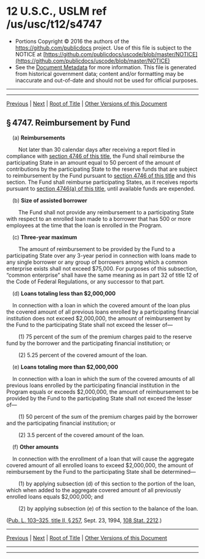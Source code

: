 ---
---

# 12 U.S.C., USLM ref /us/usc/t12/s4747

* Portions Copyright © 2016 the authors of the https://github.com/publicdocs project.
  Use of this file is subject to the NOTICE at [https://github.com/publicdocs/uscode/blob/master/NOTICE](https://github.com/publicdocs/uscode/blob/master/NOTICE)
* See the [Document Metadata](././../../../../..//README.md) for more information.
  This file is generated from historical government data; content and/or formatting may be inaccurate and out-of-date and should not be used for official purposes.

----------
----------

[Previous](./../../../../..//us/usc/t12/ch47/schII/m__us_usc_t12_s4746.md) | [Next](./../../../../..//us/usc/t12/ch47/schII/m__us_usc_t12_s4748.md) | [Root of Title](./../../../../../) | [Other Versions of this Document](https://publicdocs.github.io/go/links?ns=uslm&ref=%2Fus%2Fusc%2Ft12%2Fs4747)

## § 4747. Reimbursement by Fund

    (a) __Reimbursements__ 

        Not later than 30 calendar days after receiving a report filed in compliance with [section 4746 of this title][/us/usc/t12/s4746], the Fund shall reimburse the participating State in an amount equal to 50 percent of the amount of contributions by the participating State to the reserve funds that are subject to reimbursement by the Fund pursuant to [section 4746 of this title][/us/usc/t12/s4746] and this section. The Fund shall reimburse participating States, as it receives reports pursuant to [section 4746(a) of this title][/us/usc/t12/s4746/a], until available funds are expended.

    (b) __Size of assisted borrower__ 

        The Fund shall not provide any reimbursement to a participating State with respect to an enrolled loan made to a borrower that has 500 or more employees at the time that the loan is enrolled in the Program.

    (c) __Three-year maximum__ 

        The amount of reimbursement to be provided by the Fund to a participating State over any 3-year period in connection with loans made to any single borrower or any group of borrowers among which a common enterprise exists shall not exceed $75,000. For purposes of this subsection, “common enterprise” shall have the same meaning as in part 32 of title 12 of the Code of Federal Regulations, or any successor to that part.

    (d) __Loans totaling less than $2,000,000__ 

    In connection with a loan in which the covered amount of the loan plus the covered amount of all previous loans enrolled by a participating financial institution does not exceed $2,000,000, the amount of reimbursement by the Fund to the participating State shall not exceed the lesser of—

        (1) 75 percent of the sum of the premium charges paid to the reserve fund by the borrower and the participating financial institution; or

        (2) 5.25 percent of the covered amount of the loan.

    (e) __Loans totaling more than $2,000,000__ 

    In connection with a loan in which the sum of the covered amounts of all previous loans enrolled by the participating financial institution in the Program equals or exceeds $2,000,000, the amount of reimbursement to be provided by the Fund to the participating State shall not exceed the lesser of—

        (1) 50 percent of the sum of the premium charges paid by the borrower and the participating financial institution; or

        (2) 3.5 percent of the covered amount of the loan.

    (f) __Other amounts__ 

    In connection with the enrollment of a loan that will cause the aggregate covered amount of all enrolled loans to exceed $2,000,000, the amount of reimbursement by the Fund to the participating State shall be determined—

        (1) by applying subsection (d) of this section to the portion of the loan, which when added to the aggregate covered amount of all previously enrolled loans equals $2,000,000; and

        (2) by applying subsection (e) of this section to the balance of the loan.

([Pub. L. 103–325, title II, § 257][/us/pl/103/325/s257], Sept. 23, 1994, [108 Stat. 2212][/us/stat/108/2212].)

----------

[Previous](./../../../../..//us/usc/t12/ch47/schII/m__us_usc_t12_s4746.md) | [Next](./../../../../..//us/usc/t12/ch47/schII/m__us_usc_t12_s4748.md) | [Root of Title](./../../../../../) | [Other Versions of this Document](https://publicdocs.github.io/go/links?ns=uslm&ref=%2Fus%2Fusc%2Ft12%2Fs4747)

----------
----------

[/us/usc/t12/s4746]: https://publicdocs.github.io/go/links?ns=uslm&ref=%2Fus%2Fusc%2Ft12%2Fs4746
[/us/usc/t12/s4746]: https://publicdocs.github.io/go/links?ns=uslm&ref=%2Fus%2Fusc%2Ft12%2Fs4746
[/us/usc/t12/s4746/a]: https://publicdocs.github.io/go/links?ns=uslm&ref=%2Fus%2Fusc%2Ft12%2Fs4746%2Fa
[/us/pl/103/325/s257]: https://publicdocs.github.io/go/links?ns=uslm&ref=%2Fus%2Fpl%2F103%2F325%2Fs257
[/us/stat/108/2212]: https://publicdocs.github.io/go/links?ns=uslm&ref=%2Fus%2Fstat%2F108%2F2212


